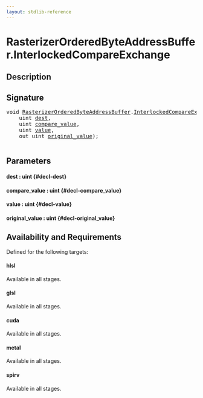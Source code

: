 ```yaml
---
layout: stdlib-reference
---
```


# RasterizerOrderedByteAddressBuffer\.InterlockedCompareExchange

## Description





## Signature 

<pre>
<span class="code_keyword">void</span> <a href="/stdlib-reference/types/RasterizerOrderedByteAddressBuffer/index" class="code_type">RasterizerOrderedByteAddressBuffer</a>.<a href="/stdlib-reference/types/RasterizerOrderedByteAddressBuffer/InterlockedCompareExchange">InterlockedCompareExchange</a>(
    <span class="code_keyword">uint</span> <a href="/stdlib-reference/types/RasterizerOrderedByteAddressBuffer/InterlockedCompareExchange#decl-dest" class="code_param">dest</a>,
    <span class="code_keyword">uint</span> <a href="/stdlib-reference/types/RasterizerOrderedByteAddressBuffer/InterlockedCompareExchange#decl-compare_value" class="code_param">compare_value</a>,
    <span class="code_keyword">uint</span> <a href="/stdlib-reference/types/RasterizerOrderedByteAddressBuffer/InterlockedCompareExchange#decl-value" class="code_param">value</a>,
    <span class="code_keyword">out</span> <span class="code_keyword">uint</span> <a href="/stdlib-reference/types/RasterizerOrderedByteAddressBuffer/InterlockedCompareExchange#decl-original_value" class="code_param">original_value</a>);

</pre>

## Parameters

#### dest  : uint {#decl-dest}
#### compare\_value  : uint {#decl-compare_value}
#### value  : uint {#decl-value}
#### original\_value  : uint {#decl-original_value}

## Availability and Requirements

Defined for the following targets:

#### hlsl
Available in all stages.

#### glsl
Available in all stages.

#### cuda
Available in all stages.

#### metal
Available in all stages.

#### spirv
Available in all stages.



